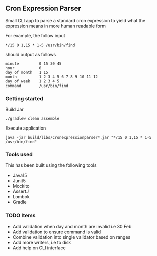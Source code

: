 ## Cron Expression Parser

Small CLI app to parse a standard cron expression to yield what the expression means in more human readable form

For example, the follow input
```text
*/15 0 1,15 * 1-5 /usr/bin/find
```
should output as follows
```text
minute         0 15 30 45
hour           0
day of month   1 15
month          1 2 3 4 5 6 7 8 9 10 11 12
day of week    1 2 3 4 5
command        /usr/bin/find
```

### Getting started
Build Jar
```shell
./gradlew clean assemble
```
Execute application
```shell
java -jar build/libs/cronexpressionparser*.jar "*/15 0 1,15 * 1-5 /usr/bin/find"
```

### Tools used
This has been built using the following tools
- Java15
- Junit5 
- Mockito
- AssertJ
- Lombok
- Gradle

### TODO Items
- Add validation when day and month are invalid i.e 30 Feb
- Add validation to ensure command is valid
- Combine validation into single validator based on ranges
- Add more writers, i.e to disk
- Add help on CLI interface